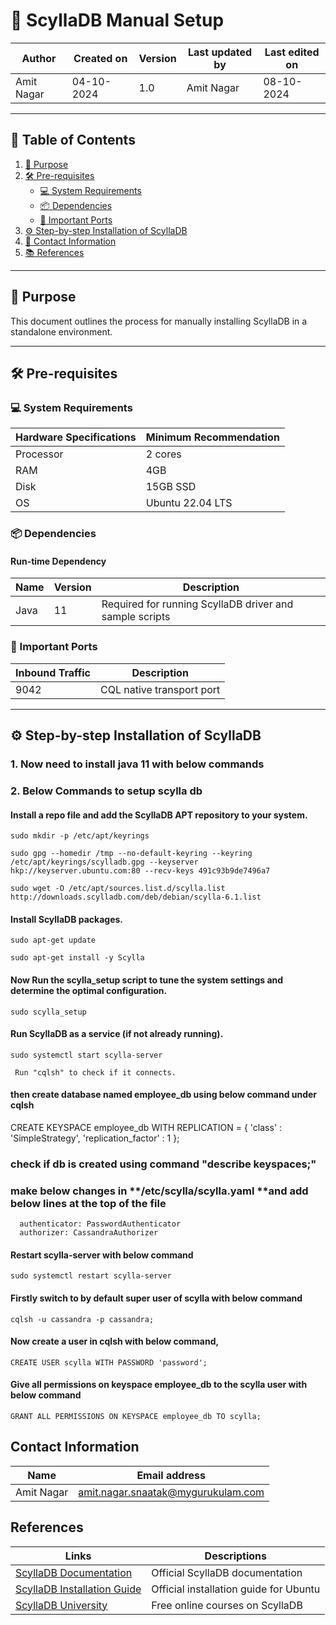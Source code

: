 # 🚀 ScyllaDB Manual Setup

| Author      | Created on   | Version | Last updated by | Last edited on  |
|-------------|--------------|---------|-----------------|-----------------|
| Amit Nagar  | 04-10-2024   | 1.0     | Amit Nagar      | 08-10-2024      |

---

## 📑 Table of Contents

1. [📌 Purpose](#-purpose)
2. [🛠️ Pre-requisites](#-pre-requisites)
   - [💻 System Requirements](#-system-requirements)
   - [📦 Dependencies](#-dependencies)
   - [🔗 Important Ports](#-important-ports)
3. [⚙️ Step-by-step Installation of ScyllaDB](#️-step-by-step-installation-of-scylladb)
4. [📧 Contact Information](#-contact-information)
5. [📚 References](#-references)

---

## 📌 Purpose

This document outlines the process for manually installing ScyllaDB in a standalone environment.

---

## 🛠️ Pre-requisites

### 💻 System Requirements

| Hardware Specifications | Minimum Recommendation |
|-------------------------|------------------------|
| Processor               | 2 cores                |
| RAM                     | 4GB                    |
| Disk                    | 15GB SSD               |
| OS                      | Ubuntu 22.04 LTS       |

### 📦 Dependencies

#### Run-time Dependency

| Name    | Version | Description                                    |
|---------|---------|------------------------------------------------|
| Java    | 11      | Required for running ScyllaDB driver and sample scripts |

### 🔗 Important Ports

| Inbound Traffic | Description               |
|-----------------|---------------------------|
| 9042            | CQL native transport port |

---

## ⚙️ Step-by-step Installation of ScyllaDB


### 1.  Now need to install java 11 with below commands
   
### 2. Below Commands to setup scylla db

#### Install a repo file and add the ScyllaDB APT repository to your system.

  ```
  sudo mkdir -p /etc/apt/keyrings
```
  
  ```
  sudo gpg --homedir /tmp --no-default-keyring --keyring /etc/apt/keyrings/scylladb.gpg --keyserver hkp://keyserver.ubuntu.com:80 --recv-keys 491c93b9de7496a7
```
  
  ```
  sudo wget -O /etc/apt/sources.list.d/scylla.list http://downloads.scylladb.com/deb/debian/scylla-6.1.list
```




#### Install ScyllaDB packages.

  ```
  sudo apt-get update
```
  
  ```
  sudo apt-get install -y Scylla
```




#### Now Run the scylla_setup script to tune the system settings and determine the optimal configuration.

  ```
  sudo scylla_setup
```



#### Run ScyllaDB as a service (if not already running).

 ```
 sudo systemctl start scylla-server
```
    

     Run "cqlsh" to check if it connects.


#### then create database named employee_db using below command under cqlsh

CREATE KEYSPACE employee_db 
   WITH REPLICATION = {
   'class' : 'SimpleStrategy', 
   'replication_factor' : 1 
   };


### check if db is created using command "describe keyspaces;"

### make below changes in **/etc/scylla/scylla.yaml **and add below lines at the top of the file

      authenticator: PasswordAuthenticator
      authorizer: CassandraAuthorizer




#### Restart scylla-server with below command


```
sudo systemctl restart scylla-server
```


#### Firstly switch to by default super user of scylla with below command


```
cqlsh -u cassandra -p cassandra;
```


#### Now create a user in cqlsh with below command, 


```
CREATE USER scylla WITH PASSWORD 'password';
```


#### Give all permissions on keyspace employee_db to the scylla user with below command


```
GRANT ALL PERMISSIONS ON KEYSPACE employee_db TO scylla;
```





## Contact Information

| Name       | Email address     |
|------------|-------------------|
| Amit Nagar | amit.nagar.snaatak@mygurukulam.com |

## References

| Links                                                | Descriptions                             |
|------------------------------------------------------|------------------------------------------|
| [ScyllaDB Documentation](https://docs.scylladb.com/) | Official ScyllaDB documentation          |
| [ScyllaDB Installation Guide](https://docs.scylladb.com/stable/operating-scylla/procedures/install/install-ubuntu.html) | Official installation guide for Ubuntu |
| [ScyllaDB University](https://university.scylladb.com/) | Free online courses on ScyllaDB       |

